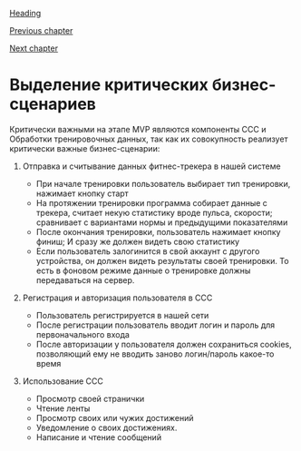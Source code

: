 [Heading](../heading.md)

[Previous chapter](06-mvp.md)

[Next chapter](08-quality-attributes.md)

# Выделение критических бизнес-сценариев

Критически важными на этапе MVP являются компоненты ССС и Обработки тренировочных данных, так как их совокупность реализует критически важные бизнес-сценарии:

1. Отправка и считывание данных фитнес-трекера в нашей системе
   * При начале тренировки пользователь выбирает тип тренировки, нажимает кнопку старт
   * На протяжении тренировки программа собирает данные с трекера, считает некую статистику вроде пульса, скорости; сравнивает с вариантами нормы и предыдущими показателями
   * После окончания тренировки, пользователь нажимает кнопку финиш; И сразу же должен видеть свою статистику
   * Если пользователь залогинится в свой аккаунт с другого устройства, он должен видеть результаты своей тренировки. То есть в фоновом режиме данные о тренировке должны передаваться на сервер.


1. Регистрация и авторизация пользователя в ССС
   * Пользователь регистрируется в нашей сети
   * После регистрации пользователь вводит логин и пароль для первоначального входа
   * После авторизации у пользователя должен сохраниться cookies, позволяющий ему не вводить заново логин/пароль какое-то время

1. Использование ССС
   * Просмотр своей странички
   * Чтение ленты
   * Просмотр своих или чужих достижений
   * Уведомление о своих достижениях.
   * Написание и чтение сообщений

